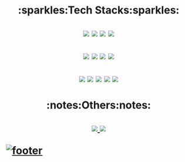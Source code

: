 <h1><p align="center">:sparkles:Tech Stacks:sparkles:</p>
 
<p align="center"> 

 <img src="https://img.shields.io/badge/Typescript-3178C6?style=flat-square&logo=Typescript&logoColor=white"/> 
    <img src="https://img.shields.io/badge/JavaScript-F7DF1E?style=flat-square&logo=JavaScript&logoColor=white"/>
 <img src="https://img.shields.io/badge/Java-007396?style=flat-square&logo=Java&logoColor=white"/>
 <img src="https://img.shields.io/badge/Kotlin-7F52FF?style=flat-square&logo=Kotlin&logoColor=white"/>
 
  </p>
<p align="center">
   <img src="https://img.shields.io/badge/Spring-6DB33F?style=flat-square&logo=Spring&logoColor=white"/>
 <img src="https://img.shields.io/badge/Nestjs-E0234E?style=flat-square&logo=NestJs&logoColor=white"/>
  <img src="https://img.shields.io/badge/Angular-DD0031?style=flat-square&logo=Angular&logoColor=white"/> 
 <img src="https://img.shields.io/badge/React-61DAFB?style=flat-square&logo=React&logoColor=white"/> 
</p>
<p align="center"><img src="https://img.shields.io/badge/HTML5-E34F26?style=flat-square&logo=HTML5&logoColor=white"/> 
<img src="https://img.shields.io/badge/CSS3-1572B6?style=flat-square&logo=CSS3&logoColor=white"/>
 <img src="https://img.shields.io/badge/tailwindcss-06B6D4?style=flat-square&logo=tailwindcss&logoColor=white"/>
  <img src="https://img.shields.io/badge/MySQL-4479A1?style=flat-square&logo=MySQL&logoColor=white"/>
 <img src="https://img.shields.io/badge/Firebase-FFCA28?style=flat-square&logo=Firebase&logoColor=white"/>
</p>

<h1><p align="center">:notes:Others:notes:
  
  
  
 <p align="center">  
<a href="https://www.facebook.com/gyu250"><img src="https://img.shields.io/badge/facebook-1877f2?style=flat-square&logo=facebook&logoColor=white"/>
<a href="https://www.instagram.com/yj___98"><img src="https://img.shields.io/badge/Instagram-E4405F?style=flat-square&logo=Instagram&logoColor=white"/>
  </p>

![footer](https://capsule-render.vercel.app/api?section=footer&type=waving&color=gradient&text=%20)
 
  
  
